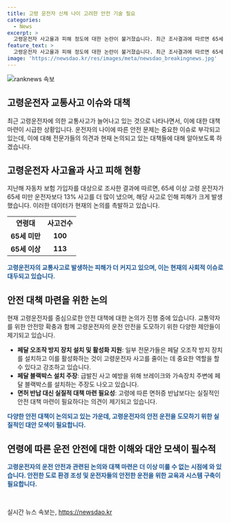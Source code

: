 ```yaml
---
title: 고령 운전자 신체 나이 고려한 안전 기술 필요
categories:
  - News
excerpt: >
  고령운전자 사고율과 피해 정도에 대한 논란이 불거졌습니다. 최근 조사결과에 따르면 65세 이상 고령 운전자의 사고율이 65세 미만 운전자보다 13% 더 높았으며, 피해 정도 또한 크게 나타났습니다. 그러나 나이가 많을수록 무조건 사고를 더 많이, 더 크게 낸다는 것에 대한 지적도 있습니다. 또한, 고령에 따른 면허증 반납은 이동권을 침해할 수 있는 만큼 현실을 고려한 대책이 필요하다는 목소리도 나옵니다. 교수는 페달 오조작 방지 장치를 장착하거나 페달 블랙박스를 설치하는 것이 고령운전자 사고 감소에 중요한 역할을 할 수 있다고 언급했습니다.
feature_text: >
  고령운전자 사고율과 피해 정도에 대한 논란이 불거졌습니다. 최근 조사결과에 따르면 65세 이상 고령 운전자의 사고율이 65세 미만 운전자보다 13% 더 높았으며, 피해 정도 또한 크게 나타났습니다. 그러나 나이가 많을수록 무조건 사고를 더 많이, 더 크게 낸다는 것에 대한 지적도 있습니다. 또한, 고령에 따른 면허증 반납은 이동권을 침해할 수 있는 만큼 현실을 고려한 대책이 필요하다는 목소리도 나옵니다. 교수는 페달 오조작 방지 장치를 장착하거나 페달 블랙박스를 설치하는 것이 고령운전자 사고 감소에 중요한 역할을 할 수 있다고 언급했습니다.
image: 'https://newsdao.kr/res/images/meta/newsdao_breakingnews.jpg'
---
```


<p><img src="https://newsdao.kr/res/images/meta/newsdao_breakingnews.jpg" alt="ranknews 속보" /></p>

<h2 data-ke-size="size26">고령운전자 교통사고 이슈와 대책</h2>

<p data-ke-size="size16">최근 고령운전자에 의한 교통사고가 늘어나고 있는 것으로 나타나면서, 이에 대한 대책 마련이 시급한 상황입니다. 운전자의 나이에 따른 안전 문제는 중요한 이슈로 부각되고 있는데, 이에 대해 전문가들의 의견과 현재 논의되고 있는 대책들에 대해 알아보도록 하겠습니다.</p>

<h2 data-ke-size="size24">고령운전자 사고율과 사고 피해 현황</h2>

<p>지난해 자동차 보험 가입자를 대상으로 조사한 결과에 따르면, 65세 이상 고령 운전자가 65세 미만 운전자보다 13% 사고를 더 많이 냈으며, 해당 사고로 인해 피해가 크게 발생했습니다. 이러한 데이터가 현재의 논의를 촉발하고 있습니다.</p>

<table>
  <tr>
    <td style="text-align: center; height: 17px;"><b>연령대</b></td>
    <td style="text-align: center; height: 17px;"><b>사고건수</b></td>
  </tr>
  <tr>
    <td style="text-align: center; height: 17px;"><b>65세 미만</b></td>
    <td style="text-align: center; height: 17px;"><b>100</b></td>
  </tr>
  <tr>
    <td style="text-align: center; height: 17px;"><b>65세 이상</b></td>
    <td style="text-align: center; height: 17px;"><b>113</b></td>
  </tr>
</table>

<p><b><span style="color: #1a5490;">고령운전자의 교통사고로 발생하는 피해가 더 커지고 있으며, 이는 현재의 사회적 이슈로 대두되고 있습니다.</span></b></p>

<h2 data-ke-size="size24">안전 대책 마련을 위한 논의</h2>

<p>현재 고령운전자를 중심으로한 안전 대책에 대한 논의가 진행 중에 있습니다. 교통약자를 위한 안전망 확충과 함께 고령운전자의 운전 안전을 도모하기 위한 다양한 제안들이 제기되고 있습니다.</p>

<ul>
  <li><b>페달 오조작 방지 장치 설치 및 활성화 지원</b>: 일부 전문가들은 페달 오조작 방지 장치를 설치하고 이를 활성화하는 것이 고령운전자 사고를 줄이는 데 중요한 역할을 할 수 있다고 강조하고 있습니다.</li>
  <li><b>페달 블랙박스 설치 주장</b>: 급발진 사고 예방을 위해 브레이크와 가속장치 주변에 페달 블랙박스를 설치하는 주장도 나오고 있습니다.</li>
  <li><b>면허 반납 대신 실질적 대책 마련 필요성</b>: 고령에 따른 면허증 반납보다는 실질적인 안전 대책 마련이 필요하다는 의견이 제기되고 있습니다.</li>
</ul>

<p><b><span style="color: #1a5490;">다양한 안전 대책이 논의되고 있는 가운데, 고령운전자의 안전 운전을 도모하기 위한 실질적인 대안 모색이 필요합니다.</span></b></p>

<h2 data-ke-size="size24">연령에 따른 운전 안전에 대한 이해와 대안 모색이 필수적</h2>

<p><b><span style="color: #1a5490;">고령운전자의 운전 안전과 관련된 논의와 대책 마련은 더 이상 미룰 수 없는 시점에 와 있습니다. 안전한 도로 환경 조성 및 운전자들의 안전한 운전을 위한 교육과 시스템 구축이 필요합니다.</span></b></p>

<p data-ke-size="size16">&nbsp;</p>
실시간 뉴스 속보는, <a href="https://newsdao.kr" rel="dofollow">https://newsdao.kr</a>



